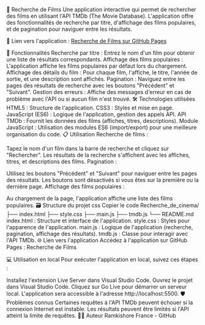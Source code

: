 🎥 Recherche de Films
Une application interactive qui permet de rechercher des films en utilisant l'API TMDb (The Movie Database). L'application offre des fonctionnalités de recherche par titre, d'affichage des films populaires, et de pagination pour naviguer entre les résultats.

🔗 Lien vers l'application : [Recherche de Films sur GitHub Pages](https://ramkishorefrance.github.io/Liste-de-Films/)

🎯 Fonctionnalités
Recherche par titre : Entrez le nom d'un film pour obtenir une liste de résultats correspondants.
Affichage des films populaires : L'application affiche les films populaires par défaut lors du chargement.
Affichage des détails du film : Pour chaque film, l'affiche, le titre, l'année de sortie, et une description sont affichés.
Pagination : Naviguez entre les pages des résultats de recherche avec les boutons "Précédent" et "Suivant".
Gestion des erreurs : Affiche des messages d'erreur en cas de problème avec l'API ou si aucun film n'est trouvé.
🛠️ Technologies utilisées
HTML5 : Structure de l'application.
CSS3 : Styles et mise en page.
JavaScript (ES6) : Logique de l'application, gestion des appels API.
API TMDb : Fournit les données des films (affiches, titres, descriptions).
Module JavaScript : Utilisation des modules ES6 (import/export) pour une meilleure organisation du code.
📋 Utilisation
Recherche de films :

Tapez le nom d'un film dans la barre de recherche et cliquez sur "Rechercher".
Les résultats de la recherche s'affichent avec les affiches, titres, et descriptions des films.
Pagination :

Utilisez les boutons "Précédent" et "Suivant" pour naviguer entre les pages des résultats.
Les boutons sont désactivés si vous êtes sur la première ou la dernière page.
Affichage des films populaires :

Au chargement de la page, l'application affiche une liste des films populaires.
🗃️ Structure du projet
css
Copier le code
Recherche_de_cinema/
├── index.html
├── style.css
├── main.js
├── tmdb.js
└── README.md
index.html : Structure et interface de l'application.
style.css : Styles pour l'apparence de l'application.
main.js : Logique de l'application (recherche, pagination, affichage des résultats).
tmdb.js : Classe pour interagir avec l'API TMDb.
🌐 Lien vers l'application
Accédez à l'application sur GitHub Pages : Recherche de Films

💻 Utilisation en local
Pour exécuter l'application en local, suivez ces étapes :

Installez l'extension Live Server dans Visual Studio Code.
Ouvrez le projet dans Visual Studio Code.
Cliquez sur Go Live pour démarrer un serveur local.
L'application sera accessible à l'adresse http://localhost:5500.
🛡️ Problèmes connus
Certaines requêtes à l'API TMDb peuvent échouer si la connexion Internet est instable.
Les résultats peuvent être limités si l'API atteint la limite de requêtes.
👨‍💻 Auteur
Ramkishore France - GitHub

